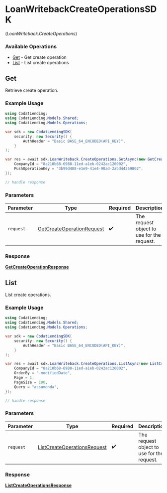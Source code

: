 # LoanWritebackCreateOperationsSDK
(*LoanWriteback.CreateOperations*)

### Available Operations

* [Get](#get) - Get create operation
* [List](#list) - List create operations

## Get

Retrieve create operation.

### Example Usage

```csharp
using CodatLending;
using CodatLending.Models.Shared;
using CodatLending.Models.Operations;

var sdk = new CodatLendingSDK(
    security: new Security() {
        AuthHeader = "Basic BASE_64_ENCODED(API_KEY)",
    }
);

var res = await sdk.LoanWriteback.CreateOperations.GetAsync(new GetCreateOperationRequest() {
    CompanyId = "8a210b68-6988-11ed-a1eb-0242ac120002",
    PushOperationKey = "3b99d488-e1e9-41e4-90ad-2abd44269802",
});

// handle response
```

### Parameters

| Parameter                                                                         | Type                                                                              | Required                                                                          | Description                                                                       |
| --------------------------------------------------------------------------------- | --------------------------------------------------------------------------------- | --------------------------------------------------------------------------------- | --------------------------------------------------------------------------------- |
| `request`                                                                         | [GetCreateOperationRequest](../../models/operations/GetCreateOperationRequest.md) | :heavy_check_mark:                                                                | The request object to use for the request.                                        |


### Response

**[GetCreateOperationResponse](../../models/operations/GetCreateOperationResponse.md)**


## List

List create operations.

### Example Usage

```csharp
using CodatLending;
using CodatLending.Models.Shared;
using CodatLending.Models.Operations;

var sdk = new CodatLendingSDK(
    security: new Security() {
        AuthHeader = "Basic BASE_64_ENCODED(API_KEY)",
    }
);

var res = await sdk.LoanWriteback.CreateOperations.ListAsync(new ListCreateOperationsRequest() {
    CompanyId = "8a210b68-6988-11ed-a1eb-0242ac120002",
    OrderBy = "-modifiedDate",
    Page = 1,
    PageSize = 100,
    Query = "assumenda",
});

// handle response
```

### Parameters

| Parameter                                                                             | Type                                                                                  | Required                                                                              | Description                                                                           |
| ------------------------------------------------------------------------------------- | ------------------------------------------------------------------------------------- | ------------------------------------------------------------------------------------- | ------------------------------------------------------------------------------------- |
| `request`                                                                             | [ListCreateOperationsRequest](../../models/operations/ListCreateOperationsRequest.md) | :heavy_check_mark:                                                                    | The request object to use for the request.                                            |


### Response

**[ListCreateOperationsResponse](../../models/operations/ListCreateOperationsResponse.md)**

